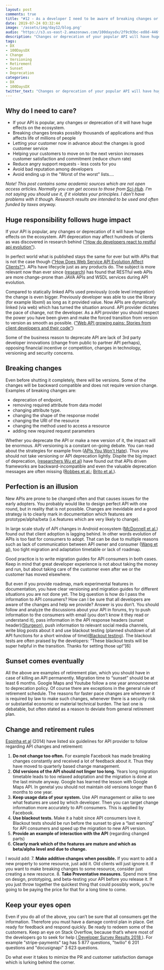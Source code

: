 ```yaml
---
layout: post
comments: true
title: "#12 - As a developer I need to be aware of breaking changes or death"
date: 2019-07-24 03:32:44
image: '/assets/img/day12/blog.png'
audio: "https://s3.us-east-2.amazonaws.com/100daysdx/2f9c93bc-ed8d-446f-9f63-0d1caba90b13.mp3"
description: "Changes or deprecation of your popular API will have huge effects on the ecosystem."
tags:
- DX 
- 100DaysDX
- Change
- Versioning
- Retirement
- Sunset
- Deprecation
categories:
- DX
- 100DaysDX
twitter_text: "Changes or deprecation of your popular API will have huge effects on the ecosystem."
---
```



## Why do I need to care?

- If your API is popular, any changes or deprecation of it will have huge effects on the ecosystem.
- Breaking changes breaks possibly thousands of applications and thus affects life of millions of people
- Letting your customer now in advance about the changes is good customer service
- Helping your customers to move on to the next version increases customer satisfaction and commitment (reduce churn rate)
- Reduce angry support requests - less costs for you
- Avoid bad reputation among developers
- Avoid ending up in the "Worst of the worst" lists....

_Note! This post contains some academic sources which are not open access articles. Normally you can get access to those from [Sci-Hub](https://en.m.wikipedia.org/wiki/Sci-Hub). I'm not saying you should use it, if it violates your principles. I don't have problems with it though. Research results are intended to be used and often funded by taxes anyway._    

## Huge responsibility follows huge impact

If your API is popular, any changes or deprecation of it will have huge effects on the ecosystem. API deprecation may affect hundreds of clients as was discovered in research behind (["How do developers react to restful api evolution"](https://link.springer.com/chapter/10.1007/978-3-662-45391-9_17)). 

In perfect world what is published stays the same for ever but with APIs that is not the case though (["How Does Web Service API Evolution Affect Clients?"](https://ieeexplore.ieee.org/document/6649592)). APIs have lifecycle just as any products do. The subject is more relevant now than ever since ([research](https://link.springer.com/chapter/10.1007/978-3-662-45391-9_17)) has found that RESTful web APIs are more change-prone than JAVA APIs and WSDL services during API evolution. 

Compared to statically linked APIs used previously (code level integration) the change is even bigger. Previously developer was able to use the library (for example libxml) as long as it provided value. Now APIs are dynamically linked (via web) which has turned the situation around. API provider dictates the pace of change, not the developer. As a API provider you should respect the power you have been given and make the forced transition from version to version as smooth as possible. (["Web API growing pains: Stories from client developers and their code"](https://ieeexplore.ieee.org/abstract/document/6747228)) 

Some of the business reason to deprecate API are lack of 3rd party developer innovations (change from public to partner API perhaps), opposing financial incentive or competition, changes in technology, versioning and security concerns. 

## Breaking changes

Even before shutting it completely, there will be versions. Some of the changes will be backward compatible and does not require version change. Examples of breaking changes are:
- deprecation of endpoint, 
- removing required attribute from data model 
- changing attribute type. 
- changing the shape of the response model
- changing the URI of the resource
- changing the method used to access a resource
- adding new required request parameters

Whether you deprecate the API or make a new version of it, the impact will be enormous. API versioning is a constant on-going debate. You can read about the strategies for example from ([APIs You Won't Hate](https://apisyouwonthate.com/blog/api-versioning-has-no-right-way)). Thus you should not take versioning or API deprecation lightly. Dispite the big impact of deprecation, ([researchers Wu et al](https://ieeexplore.ieee.org/document/6062100)) have found out that APIs driven frameworks are backward-incompatible and even the valuable deprecation messages are often missing ([Robbes et al.](https://dl.acm.org/citation.cfm?id=2393662); [Brito et al.](https://ieeexplore.ieee.org/document/7476657)). 

## Perfection is an illusion

New APIs are prone to be changed often and that causes issues for the early adopters. You probably would like to design perfect API with one round, but in reality that is not possible. Changes are inevidable and a good strategy is to clearly mark in documentation which features are prototype/alpha/beta (i.e.features which are very likely to change).

In large scale study of API changes in Android ecosystem ([McDonnell et al.](https://dl.acm.org/citation.cfm?id=2550557)) found out that client adoption is lagging behind. In other words evolution of APIs is too fast for consumers to adopt. That can be due to multiple reasons such as lack of communication between API owner and consumer ([Wang et al](https://link.springer.com/chapter/10.1007/978-3-662-45391-9_17)), too tight migration and adaptation timetable or lack of roadmap. 

Good practice is to write migration guides for API consumers in both cases. Keep in mind that great developer experience is not about taking the money and run, but about taking care of the customer even after we or the customer has moved elsewhere. 

But even if you provide roadmap, mark experimental features in documentation, you have clear versioning and migration guides for different situations you are not done yet. The big question is how do I pass the information to API consumers? How can I be sure that all developers are aware of the changes and help we provide? Answer is you don’t. You should follow and analyze the discussions about your API in forums, try to push information to the consumers with email (you don’t know it they read or understand it), pass information in the API response headers (sunset header)([Sturgeon](https://philsturgeon.uk/api/2018/05/02/api-evolution-for-rest-http-apis/)), push information to relevant social media channels, write blog posts about it and use blackout testing (planned shutdown of all API functions for a short window of time)([Blackout testing](https://mendeleyapi.wordpress.com/2015/01/16/blackout-testing/)). The blackout tests are often praised by the developers: “These blackout tests will be super helpful in the transition. Thanks for setting those up!”[6]

## Sunset comes eventually

All the above are examples of retirement plan, which you should have in case of killing an API permanently. Migration time to “sunset” should be at least 6 months. Google Maps and Youtube follow a one year announcement to deprecation policy. Of course there are exceptions in the general rule of retirement schedule. The reasons for faster pace changes are whenever it is required by law to make such changes, whenever there is a security risk or substantial economic or material technical burden. The last one is debatable, but often stated as a reason to deviate from general retirement plan. 


## Change and retirement rules

[Espinha et al](https://ieeexplore.ieee.org/abstract/document/6747228) (2014) have listed six guidelines for API provider to follow regarding API changes and retirement: 

1. **Do not change too often.** For example Facebook has made breaking changes constantly and received a lot of feedback about it. Thus they have moved to quarterly based change management.  
2. **Old versions of the API should not linger too long.** Years long migration timetable leads to too relaxed adoptation and the migration is done at the last minute anyway. Google has learned the lesson with Google Maps API. In genetal you should not maintain old versions longer than 6 months to one year. 
3. **Keep usage data of your system.** Use API management or alike to see what features are used by which developer. Then you can target change information more accurately to API consumers. This is applied by Facebook. 
4. **Use blackout tests.** Make it a habit since API consumers love it. Blackout tests should be run before the sunset to give a “last warning” for API consumers and speed up the migration to new API version.
5. **Provide an example of interaction with the API** (regarding changed parts)
6. **Clearly mark which of the features are mature and which as beta/alpha level and due to change.** 

I would add: 
7. **Make additive changes when possible.** If you want to add a new property to some resource, just add it. Old clients will just ignore it. If you want to make breaking changes to some resource, consider just creating a new resource.
8. **Take Preventative measures.** Spend more time on design, prototyping, and beta-testing your API before you release it. If you just throw together the quickest thing that could possibly work, you’re going to be paying the price for that for a long time to come. 

## Keep your eyes open

Even if you do all of the above, you can’t be sure that all consumers get the information. Therefore you must have a damage control plan in place. Get ready for feedback and respond quickly. Be ready to redeem some of the customers. Keep an eye on Stack Overflow, because that’s where most of the developers go to seek for help ([ Developer Survey Results 2018 ](https://insights.stackoverflow.com/survey/2018)). For example "stripe-payments" tag has 5 877 questions, "twilio" 6 201 questions and "docusignapi" 3 623 questions.   

Do what ever it takes to mimize the PR and customer satisfaction damage which is lurking behind the corner.  


